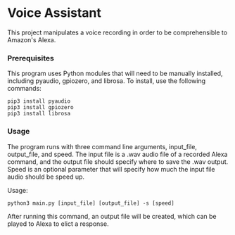 # Voice Assistant

This project manipulates a voice recording in order to be comprehensible to Amazon's Alexa.

### Prerequisites

This program uses Python modules that will need to be manually installed, including pyaudio, gpiozero, and librosa. To install, use the following commands:

```
pip3 install pyaudio
pip3 install gpiozero
pip3 install librosa
```

### Usage

The program runs with three command line arguments, input_file, output_file, and speed. The input file is a .wav audio file of a recorded Alexa command, and the output file should specify where to save the .wav output. Speed is an optional parameter that will specify how much the input file audio should be speed up.

Usage:
```
python3 main.py [input_file] [output_file] -s [speed]
```

After running this command, an output file will be created, which can be played to Alexa to elict a response. 
